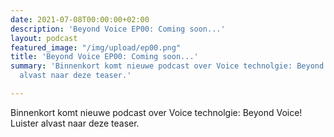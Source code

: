 ```yaml
---
date: 2021-07-08T00:00:00+02:00
description: 'Beyond Voice EP00: Coming soon...'
layout: podcast
featured_image: "/img/upload/ep00.png"
title: 'Beyond Voice EP00: Coming soon...'
summary: 'Binnenkort komt nieuwe podcast over Voice technolgie: Beyond Voice! Luister
  alvast naar deze teaser.'

---
```

Binnenkort komt nieuwe podcast over Voice technolgie: Beyond Voice! Luister alvast naar deze teaser.